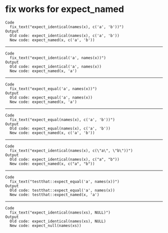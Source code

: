 # fix works for expect_named

    Code
      fix_text("expect_identical(names(x), c('a', 'b'))")
    Output
      Old code: expect_identical(names(x), c('a', 'b')) 
      New code: expect_named(x, c('a', 'b')) 

---

    Code
      fix_text("expect_identical('a', names(x))")
    Output
      Old code: expect_identical('a', names(x)) 
      New code: expect_named(x, 'a') 

---

    Code
      fix_text("expect_equal('a', names(x))")
    Output
      Old code: expect_equal('a', names(x)) 
      New code: expect_named(x, 'a') 

---

    Code
      fix_text("expect_equal(names(x), c('a', 'b'))")
    Output
      Old code: expect_equal(names(x), c('a', 'b')) 
      New code: expect_named(x, c('a', 'b')) 

---

    Code
      fix_text("expect_identical(names(x), c(\"a\", \"b\"))")
    Output
      Old code: expect_identical(names(x), c("a", "b")) 
      New code: expect_named(x, c("a", "b")) 

---

    Code
      fix_text("testthat::expect_equal('a', names(x))")
    Output
      Old code: testthat::expect_equal('a', names(x)) 
      New code: testthat::expect_named(x, 'a') 

---

    Code
      fix_text("expect_identical(names(xs), NULL)")
    Output
      Old code: expect_identical(names(xs), NULL) 
      New code: expect_null(names(xs)) 

